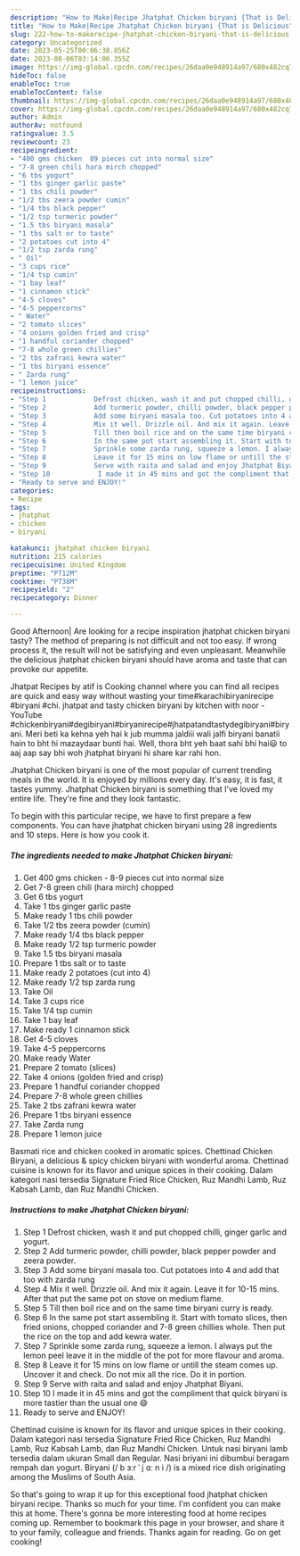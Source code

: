 ```yaml
---
description: "How to Make|Recipe Jhatphat Chicken biryani {That is Delicious"
title: "How to Make|Recipe Jhatphat Chicken biryani {That is Delicious"
slug: 222-how-to-makerecipe-jhatphat-chicken-biryani-that-is-delicious
category: Uncategorized
date: 2023-05-25T00:06:38.856Z
date: 2023-08-06T03:14:06.355Z
image: https://img-global.cpcdn.com/recipes/26daa0e948914a97/680x482cq70/jhatphat-chicken-biryani-recipe-main-photo.jpg
hideToc: false
enableToc: true
enableTocContent: false
thumbnail: https://img-global.cpcdn.com/recipes/26daa0e948914a97/680x482cq70/jhatphat-chicken-biryani-recipe-main-photo.jpg
cover: https://img-global.cpcdn.com/recipes/26daa0e948914a97/680x482cq70/jhatphat-chicken-biryani-recipe-main-photo.jpg
author: Admin
authorAv: notfound
ratingvalue: 3.5
reviewcount: 23
recipeingredient:
- "400 gms chicken  89 pieces cut into normal size"
- "7-8 green chili hara mirch chopped"
- "6 tbs yogurt"
- "1 tbs ginger garlic paste"
- "1 tbs chili powder"
- "1/2 tbs zeera powder cumin"
- "1/4 tbs black pepper"
- "1/2 tsp turmeric powder"
- "1.5 tbs biryani masala"
- "1 tbs salt or to taste"
- "2 potatoes cut into 4"
- "1/2 tsp zarda rung"
- " Oil"
- "3 cups rice"
- "1/4 tsp cumin"
- "1 bay leaf"
- "1 cinnamon stick"
- "4-5 cloves"
- "4-5 peppercorns"
- " Water"
- "2 tomato slices"
- "4 onions golden fried and crisp"
- "1 handful coriander chopped"
- "7-8 whole green chillies"
- "2 tbs zafrani kewra water"
- "1 tbs biryani essence"
- " Zarda rung"
- "1 lemon juice"
recipeinstructions:
- "Step 1            Defrost chicken, wash it and put chopped chilli, ginger garlic and yogurt."
- "Step 2            Add turmeric powder, chilli powder, black pepper powder and zeera powder."
- "Step 3            Add some biryani masala too. Cut potatoes into 4 and add that too with zarda rung"
- "Step 4            Mix it well. Drizzle oil. And mix it again. Leave it for 10-15 mins. After that put the same pot on stove on medium flame."
- "Step 5            Till then boil rice and on the same time biryani curry is ready."
- "Step 6            In the same pot start assembling it. Start with tomato slices, then fried onions, chopped coriander and 7-8 green chillies whole. Then put the rice on the top and add kewra water."
- "Step 7            Sprinkle some zarda rung, squeeze a lemon. I always put the lemon peel leave it in the middle of the pot for more flavour and aroma."
- "Step 8            Leave it for 15 mins on low flame or untill the steam comes up. Uncover it and check. Do not mix all the rice. Do it in portion."
- "Step 9            Serve with raita and salad and enjoy Jhatphat Biyani."
- "Step 10            I made it in 45 mins and got the compliment that quick biryani is more tastier than the usual one 😄"
- "Ready to serve and ENJOY!"
categories:
- Recipe
tags:
- jhatphat
- chicken
- biryani

katakunci: jhatphat chicken biryani 
nutrition: 215 calories
recipecuisine: United Kingdom
preptime: "PT12M"
cooktime: "PT38M"
recipeyield: "2"
recipecategory: Dinner

---
```



Good Afternoon| Are looking for a recipe inspiration jhatphat chicken biryani tasty? The method of preparing is not difficult and not too easy. If wrong process it, the result will not be satisfying and even unpleasant. Meanwhile the delicious jhatphat chicken biryani should have aroma and taste that can provoke our appetite.





Jhatpat Recipes by atif is Cooking channel where you can find all recipes are quick and easy way without wasting your time#karachibiryanirecipe #biryani #chi. jhatpat and tasty chicken biryani by kitchen with noor - YouTube #chickenbiryani#degibiryani#biryanirecipe#jhatpatandtastydegibiryani#biryani. Meri beti ka kehna yeh hai k jub mumma jaldiii wali jalfi biryani banatii hain to bht hi mazaydaar bunti hai. Well, thora bht yeh baat sahi bhi hai😃 to aaj aap say bhi woh jhatphat biryani hi share kar rahi hon.

Jhatphat Chicken biryani is one of the most popular of current trending meals in the world. It is enjoyed by millions every day. It's easy, it is fast, it tastes yummy. Jhatphat Chicken biryani is something that I've loved my entire life. They're fine and they look fantastic.


To begin with this particular recipe, we have to first prepare a few components. You can have jhatphat chicken biryani using 28 ingredients and 10 steps. Here is how you cook it.

<!--inarticleads1-->

##### The ingredients needed to make Jhatphat Chicken biryani:

1. Get 400 gms chicken - 8-9 pieces cut into normal size
1. Get 7-8 green chili (hara mirch) chopped
1. Get 6 tbs yogurt
1. Take 1 tbs ginger garlic paste
1. Make ready 1 tbs chili powder
1. Take 1/2 tbs zeera powder (cumin)
1. Make ready 1/4 tbs black pepper
1. Make ready 1/2 tsp turmeric powder
1. Take 1.5 tbs biryani masala
1. Prepare 1 tbs salt or to taste
1. Make ready 2 potatoes (cut into 4)
1. Make ready 1/2 tsp zarda rung
1. Take  Oil
1. Take 3 cups rice
1. Take 1/4 tsp cumin
1. Take 1 bay leaf
1. Make ready 1 cinnamon stick
1. Get 4-5 cloves
1. Take 4-5 peppercorns
1. Make ready  Water
1. Prepare 2 tomato (slices)
1. Take 4 onions (golden fried and crisp)
1. Prepare 1 handful coriander chopped
1. Prepare 7-8 whole green chillies
1. Take 2 tbs zafrani kewra water
1. Prepare 1 tbs biryani essence
1. Take  Zarda rung
1. Prepare 1 lemon juice


Basmati rice and chicken cooked in aromatic spices. Chettinad Chicken Biryani, a delicious &amp; spicy chicken biryani with wonderful aroma. Chettinad cuisine is known for its flavor and unique spices in their cooking. Dalam kategori nasi tersedia Signature Fried Rice Chicken, Ruz Mandhi Lamb, Ruz Kabsah Lamb, dan Ruz Mandhi Chicken. 

<!--inarticleads2-->

##### Instructions to make Jhatphat Chicken biryani:

1. Step 1            Defrost chicken, wash it and put chopped chilli, ginger garlic and yogurt.
1. Step 2            Add turmeric powder, chilli powder, black pepper powder and zeera powder.
1. Step 3            Add some biryani masala too. Cut potatoes into 4 and add that too with zarda rung
1. Step 4            Mix it well. Drizzle oil. And mix it again. Leave it for 10-15 mins. After that put the same pot on stove on medium flame.
1. Step 5            Till then boil rice and on the same time biryani curry is ready.
1. Step 6            In the same pot start assembling it. Start with tomato slices, then fried onions, chopped coriander and 7-8 green chillies whole. Then put the rice on the top and add kewra water.
1. Step 7            Sprinkle some zarda rung, squeeze a lemon. I always put the lemon peel leave it in the middle of the pot for more flavour and aroma.
1. Step 8            Leave it for 15 mins on low flame or untill the steam comes up. Uncover it and check. Do not mix all the rice. Do it in portion.
1. Step 9            Serve with raita and salad and enjoy Jhatphat Biyani.
1. Step 10            I made it in 45 mins and got the compliment that quick biryani is more tastier than the usual one 😄
1. Ready to serve and ENJOY!

Chettinad cuisine is known for its flavor and unique spices in their cooking. Dalam kategori nasi tersedia Signature Fried Rice Chicken, Ruz Mandhi Lamb, Ruz Kabsah Lamb, dan Ruz Mandhi Chicken. Untuk nasi biryani lamb tersedia dalam ukuran Small dan Regular. Nasi briyani ini dibumbui beragam rempah dan yogurt. Biryani (/ b ɜːr ˈ j ɑː n i /) is a mixed rice dish originating among the Muslims of South Asia. 

So that's going to wrap it up for this exceptional food jhatphat chicken biryani recipe. Thanks so much for your time. I'm confident you can make this at home. There's gonna be more interesting food at home recipes coming up. Remember to bookmark this page in your browser, and share it to your family, colleague and friends. Thanks again for reading. Go on get cooking!
